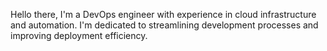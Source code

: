 Hello there, I'm a DevOps engineer with experience in cloud infrastructure and automation. I'm dedicated to streamlining development processes and improving deployment efficiency.
